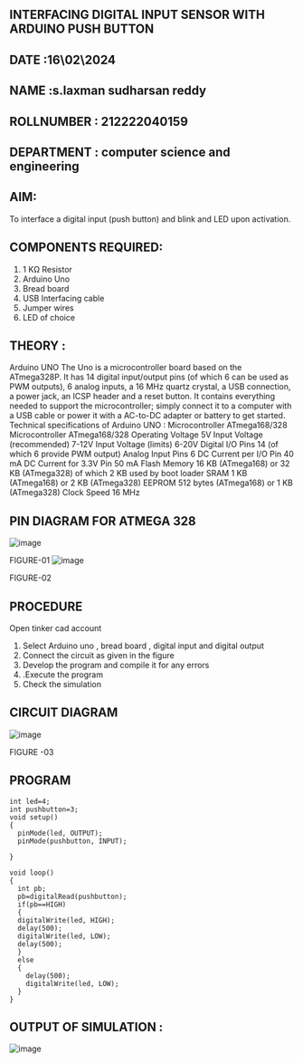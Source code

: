 ## INTERFACING DIGITAL INPUT SENSOR WITH ARDUINO PUSH BUTTON
## DATE :16\02\2024
## NAME :s.laxman sudharsan reddy																		             
## ROLLNUMBER : 212222040159
## DEPARTMENT : computer science and engineering

## AIM:
To interface a digital input (push button) and blink and LED upon activation.
## COMPONENTS REQUIRED:
1.	1 KΩ Resistor 
2.	Arduino Uno 
3.	Bread board 
4.	USB Interfacing cable 
5.	Jumper wires 
6.	LED of choice 
## THEORY :
Arduino UNO
 	  The Uno is a microcontroller board based on the ATmega328P. It has 14 digital input/output pins (of which 6 can be used as PWM outputs), 6 analog inputs, a 16 MHz quartz crystal, a USB connection, a power jack, an ICSP header and a reset button. It contains everything needed to support the microcontroller; simply connect it to a computer with a USB cable or power it with a AC-to-DC adapter or battery to get started.
	Technical specifications of Arduino UNO :
Microcontroller	ATmega168/328
Microcontroller	ATmega168/328
Operating Voltage	5V
Input Voltage (recommended)	7-12V
Input Voltage (limits)	6-20V
Digital I/O Pins	14 (of which 6 provide PWM output)
Analog Input Pins	6
DC Current per I/O Pin	40 mA
DC Current for 3.3V Pin	50 mA
Flash Memory	16 KB (ATmega168) or 32 KB (ATmega328) of which 2 KB used by boot loader
SRAM	1 KB (ATmega168) or 2 KB (ATmega328)
EEPROM	512 bytes (ATmega168) or 1 KB (ATmega328)
Clock Speed	16 MHz
## PIN DIAGRAM FOR ATMEGA 328
 
![image](https://user-images.githubusercontent.com/36288975/163530394-115baee4-7ed1-49fe-9cce-d7b625e11e85.png)

FIGURE-01
![image](https://user-images.githubusercontent.com/36288975/163530431-4d390e98-0942-42d8-95b8-f57d348e6ad8.png)

FIGURE-02
## PROCEDURE 
 Open tinker cad account 
1.	Select Arduino uno , bread board , digital input and digital output 
2.	Connect the circuit as given in the figure 
3.	Develop the program and compile it for any errors 
4.	 .Execute the program 
5.	Check the simulation 



## CIRCUIT DIAGRAM 

![image](https://github.com/laxman2054/-INTERFACING-DIGITAL-INPUT-SENSOR-WITH-ARDUINO-PUSH-BUTTON-/assets/118680826/0b1de39f-9589-429a-af0f-eaf0b8ba5be3)





FIGURE -03




## PROGRAM 

```
int led=4;
int pushbutton=3;
void setup()
{
  pinMode(led, OUTPUT);
  pinMode(pushbutton, INPUT);
  
}

void loop()
{
  int pb;
  pb=digitalRead(pushbutton);
  if(pb==HIGH)
  {
  digitalWrite(led, HIGH);
  delay(500);
  digitalWrite(led, LOW);
  delay(500);
  }
  else
  {
    delay(500);
    digitalWrite(led, LOW);
  }
}
```
 
 









 
 
 



## OUTPUT OF SIMULATION :

![image](https://github.com/laxman2054/-INTERFACING-DIGITAL-INPUT-SENSOR-WITH-ARDUINO-PUSH-BUTTON-/assets/118680826/5bfde261-1627-48f6-8cba-c8c8b3752bcd)


